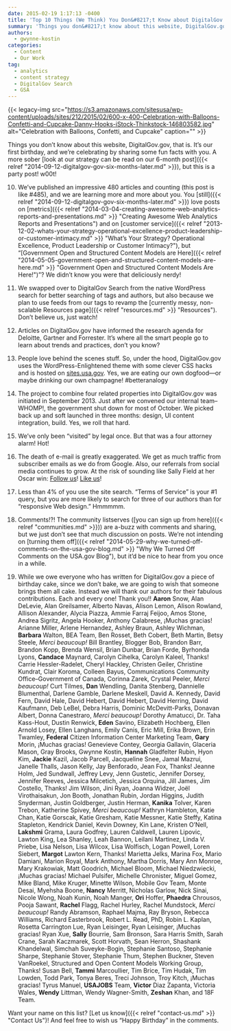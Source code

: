 ```yaml
---
date: 2015-02-19 1:17:13 -0400
title: 'Top 10 Things (We Think) You Don&#8217;t Know about DigitalGov'
summary: 'Things you don&#8217;t know about this website, DigitalGov.gov, that is. It&rsquo;s our first birthday, and we&rsquo;re celebrating by sharing some fun facts with you. A more sober look at our strategy can be read on our 6-month post, but this is a party post! w00t! 10.  We&rsquo;ve published an impressive 480 articles and counting (this'
authors:
  - gwynne-kostin
categories:
  - Content
  - Our Work
tag:
  - analytics
  - content strategy
  - DigitalGov Search
  - GSA
---
```


{{< legacy-img src="https://s3.amazonaws.com/sitesusa/wp-content/uploads/sites/212/2015/02/600-x-400-Celebration-with-Balloons-Confetti-and-Cupcake-Danny-Hooks-iStock-Thinkstock-146803582.jpg" alt="Celebration with Balloons, Confetti, and Cupcake" caption="" >}} 

Things you don&#8217;t know about this website, DigitalGov.gov, that is. It’s our first birthday, and we’re celebrating by sharing some fun facts with you. A more sober [look at our strategy can be read on our 6-month post]({{< relref "2014-09-12-digitalgov-gov-six-months-later.md" >}}), but this is a party post! w00t!

10.  We’ve published an impressive 480 articles and counting (this post is like #485), and we are learning more and more about you. You [still]({{< relref "2014-09-12-digitalgov-gov-six-months-later.md" >}}) love posts on [metrics]({{< relref "2014-03-04-creating-awesome-web-analytics-reports-and-presentations.md" >}} "Creating Awesome Web Analytics Reports and Presentations") and on [customer service]({{< relref "2013-12-02-whats-your-strategy-operational-excellence-product-leadership-or-customer-intimacy.md" >}} "What’s Your Strategy? Operational Excellence, Product Leadership or Customer Intimacy?"), but “[Government Open and Structured Content Models are Here]({{< relref "2014-05-05-government-open-and-structured-content-models-are-here.md" >}} "Government Open and Structured Content Models Are Here!")”? We didn’t know you were that deliciously nerdy!

9.  We swapped over to DigitalGov Search from the native WordPress search for better searching of tags and authors, but also because we plan to use feeds from our tags to revamp the [currently messy, non-scalable Resources page]({{< relref "resources.md" >}} "Resources"). Don’t believe us, just watch!

8.  Articles on DigitalGov.gov have informed the research agenda for Deloitte, Gartner and Forrester. It’s where all the smart people go to learn about trends and practices, don’t you know?

7.  People love behind the scenes stuff. So, under the hood, DigitalGov.gov uses the WordPress-Enlightened theme with some clever CSS hacks and is hosted on [sites.usa.gov](https://sites.usa.gov). Yes, we are eating our own dogfood—or maybe drinking our own champagne! #betteranalogy

6.  The project to combine four related properties into DigitalGov.gov was initiated in September 2013. Just after we convened our internal team&#8211;WHOMP!, the government shut down for most of October. We picked back up and soft launched in three months: design, UI content integration, build. Yes, we roll that hard.

5.  We’ve only been “visited” by legal once. But that was a four attorney alarm! Hot!

4.  The death of e-mail is greatly exaggerated. We get as much traffic from subscriber emails as we do from Google. Also, our referrals from social media continues to grow. At the risk of sounding like Sally Field at her Oscar win: [Follow us](https://twitter.com/Digital_Gov "Digital Gov on Twitter")! [Like us](https://www.facebook.com/digitalgov "DigitalGov on Facebook")!

3.  Less than 4% of you use the site search. “Terms of Service” is your #1 query, but you are more likely to search for three of our authors than for “responsive Web design.” Hmmmmm.

2.  Comments!?! The community listserves ([you can sign up from here]({{< relref "communities.md" >}})) are a-buzz with comments and sharing, but we just don’t see that much discussion on posts. We’re not intending on [turning them off]({{< relref "2014-05-29-why-we-turned-off-comments-on-the-usa-gov-blog.md" >}} "Why We Turned Off Comments on the USA.gov Blog"), but it&#8217;d be nice to hear from you once in a while.

1.  While we owe everyone who has written for DigitalGov.gov a piece of birthday cake, since we don’t bake, we are going to wish that someone brings them all cake. Instead we will thank our authors for their fabulous contributions. Each and every one! Thank you!! **Aaron** Snow, Alan DeLevie, Alan Greilsamer, Alberto Navas, Alison Lemon, Alison Rowland, Allison Alexander, Alycia Piazza, Ammie Farraj Feijoo, Amos Stone, Andrea Sigritz, Angela Hooker, Anthony Calabrese, ¡Muchas gracias! Arianne Miller, Arlene Hernandez, Ashley Braun, Ashley Wichman, **Barbara** Walton, BEA Team, Ben Rosset, Beth Cobert, Beth Martin, Betsy Steele, _Merci beaucoup!_ Bill Brantley, Blogger Bob, Brandon Barr, Brandon Kopp, Brenda Wensil, Brian Dunbar, Brian Forde, Byrhonda Lyons, **Candace** Maynard, Carolyn Cihelka, Carolyn Kaleel, Thanks! Carrie Hessler-Radelet, Cheryl Hackley, Christen Geiler, Christine Kundrat, Clair Koroma, Colleen Bayus, Communications Community Office&#8211;Government of Canada, Corinna Zarek, Crystal Peeler, _Merci beaucoup!_ Curt Tilmes, **Dan** Wendling, Danita Stenberg, Dannielle Blumenthal, Darlene Gamble, Darlene Meskell, David A. Kennedy, David Fern, David Hale, David Hebert, David Hebert, David Herring, David Kaufmann, Deb LeBel, Debra Harris, Dominic McDevitt-Parks, Donavan Albert, Donna Canestraro, _Merci beaucoup!_ Dorothy Amatucci, Dr. Taha Kass-Hout, Dustin Renwick, **Eden** Savino, Elizabeth Hochberg, Ellen Arnold Losey, Ellen Langhans, Emily Canis, Eric Mill, Erika Brown, Erin Twamley, **Federal** Citizen Information Center Marketing Team, **Gary** Morin, ¡Muchas gracias! Genevieve Contey, Georgia Gallavin, Glaceria Mason, Gray Brooks, Gwynne Kostin, **Hannah** Gladfelter Rubin, Hyon Kim, **Jackie** Kazil, Jacob Parcell, Jacqueline Snee, Jamal Mazrui, Janelle Thalls, Jason Kelly, Jay Benforado, Jean Fox, Thanks! Jeanne Holm, Jed Sundwall, Jeffrey Levy, Jenn Gustetic, Jennifer Dorsey, Jennifer Reeves, Jessica Milcetich, Jessica Orquina, Jill James, Jim Costello, Thanks! Jim Wilson, Jini Ryan, Joanna Widzer, Joël Virothaisakun, Jon Booth, Jonathan Rubin, Jordan Higgins, Judith Snyderman, Justin Goldberger, Justin Herman, **Kanika** Tolver, Karen Trebon, Katherine Spivey, _Merci beaucoup!_ Kathryn Hambleton, Katie Chan, Katie Gorscak, Katie Gresham, Katie Messner, Katie Steffy, Katina Stapleton, Kendrick Daniel, Kevin Downey, Kin Lane, Kristen O&#8217;Nell, **Lakshmi** Grama, Laura Godfrey, Lauren Caldwell, Lauren Lipovic, Lawton King, Lea Shanley, Leah Bannon, Leilani Martinez, Linda V. Priebe, Lisa Nelson, Lisa Wilcox, Lisa Wolfisch, Logan Powell, Loren Siebert, **Margot** Lawton Kern, Thanks! Marietta Jelks, Marina Fox, Mario Damiani, Marion Royal, Mark Anthony, Martha Dorris, Mary Ann Monroe, Mary Krakowiak, Matt Goodrich, Michael Bloom, Michael Niedzwiecki, ¡Muchas gracias! Michael Pulsifer, Michelle Chronister, Miguel Gomez, Mike Bland, Mike Kruger, Minette Wilson, Mobile Gov Team, Monte Desai, Myehsha Boone, **Nancy** Merritt, Nicholas Garlow, Nick Sinai, Nicole Wong, Noah Kunin, Noah Manger, **Ori** Hoffer, **Phaedra** Chrousos, Pooja Sawant, **Rachel** Flagg, Rachel Hurley, Rachel Mundstock, _Merci beaucoup!_ Randy Abramson, Raphael Majma, Ray Bryson, Rebecca Williams, Richard Easterbrook, Robert L. Read, PhD, Robin L. Kaplan, Rosetta Carrington Lue, Ryan Leisinger, Ryan Leisinger, ¡Muchas gracias! Ryan Xue, **Sally** Bourrie, Sam Bronson, Sara Harris Smith, Sarah Crane, Sarah Kaczmarek, Scott Horvath, Sean Herron, Shashank Khandelwal, Simchah Suveyke-Bogin, Stephanie Santoso, Stephanie Sharpe, Stephanie Stover, Stephanie Thum, Stephen Buckner, Steven VanRoekel, Structured and Open Content Models Working Group, Thanks! Susan Bell, **Tammi** Marcoullier, Tim Brice, Tim Hudak, Tim Lowden, Todd Park, Tonya Beres, Treci Johnson, Troy Kitch, ¡Muchas gracias! Tyrus Manuel, **USAJOBS** Team, **Victor** Diaz Zapanta, Victoria Wales, **Wendy** Littman, Wendy Wagner-Smith, **Zeshan** Khan, and 18F Team.

Want your name on this list? [Let us know]({{< relref "contact-us.md" >}} "Contact Us")! And feel free to wish us &#8220;Happy Birthday&#8221; in the comments.